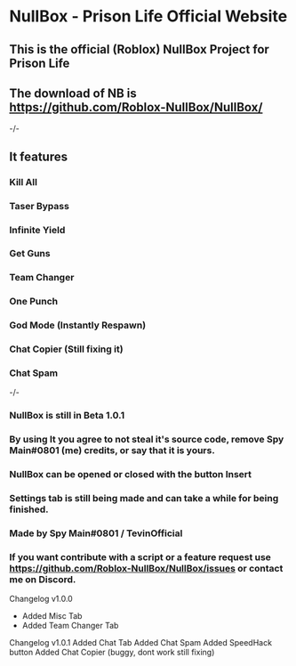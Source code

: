 # NullBox - Prison Life Official Website

## This is the official (Roblox) NullBox Project for Prison Life
## The download of NB is https://github.com/Roblox-NullBox/NullBox/
-\/-
## It features
### Kill All
### Taser Bypass
### Infinite Yield
### Get Guns
### Team Changer
### One Punch
### God Mode (Instantly Respawn)
### Chat Copier (Still fixing it)
### Chat Spam
-/\-
### NullBox is still in Beta 1.0.1
### By using It you agree to not steal it's source code, remove Spy Main#0801 (me) credits, or say that it is yours.
### NullBox can be opened or closed with the button Insert
### Settings tab is still being made and can take a while for being finished.
### Made by Spy Main#0801 / TevinOfficial
### If you want contribute with a script or a feature request use https://github.com/Roblox-NullBox/NullBox/issues or contact me on Discord.

Changelog v1.0.0
- Added Misc Tab         
- Added Team Changer Tab 
                        
Changelog v1.0.1
Added Chat Tab
Added Chat Spam
Added SpeedHack button
Added Chat Copier (buggy, dont work still fixing)
